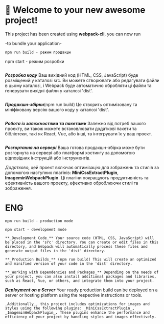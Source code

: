 # 🚀 Welcome to your new awesome project!

This project has been created using **webpack-cli**, you can now run

-to bundle your application-

```
npm run build - режим продакшн
```

npm start - режим розробки

```

```
**_Розробка коду_** Ваш вихідний код (HTML, CSS, JavaScript) буде розміщений у
каталозі src. Ви можете створювати або редагувати файли в цьому каталозі, і
Webpack буде автоматично обробляти ці файли та генерувати вихідні файли у
каталозі 'dist'.
```
```
**_Продакшн-збірки_**(npm run build) Це створить оптимізовану та мініфіковану
версію вашого коду у каталозі 'dist'.
```
```
**_Робота із залежностями та пакетами_** Залежно від потреб вашого проекту, ви
також можете встановлювати додаткові пакети та бібліотеки, такі як React, Vue,
або інші, та інтегрувати їх у ваш проект.
```
```
**_Розгортання на сервері_** Ваша готова продакшн-збірка може бути розгорнута на
сервері або платформі хостингу за допомогою відповідних інструкцій або
інструментів.


_Додатково_, цей проект включає оптимізацію для зображень та стилів за допомогою наступних плагінів: **MiniCssExtractPlugin**, **ImageminWebpackPlugin**. Ці плагіни покращують продуктивність та ефективність вашого проекту, ефективно оброблюючи стилі та зображення.


# ENG 
```
npm run build - production mode
```

```
npm start - development mode
```

```
**_Development Code_** Your source code (HTML, CSS, JavaScript) will be placed in the 'src' directory. You can create or edit files in this directory, and Webpack will automatically process these files and generate output files in the 'dist' directory.
```
```
**_Production Builds_** (npm run build) This will create an optimized and minified version of your code in the 'dist' directory.
```
```
**_Working with Dependencies and Packages_** Depending on the needs of your project, you can also install additional packages and libraries, such as React, Vue, or others, and integrate them into your project.
```
**_Deployment on a Server_** Your ready production build can be deployed on a server or hosting platform using the respective instructions or tools.
```
_Additionally_, this project includes optimizations for images and styles using the following plugins: _MiniCssExtractPlugin_, _ImageminWebpackPlugin_. These plugins enhance the performance and efficiency of your project by handling styles and images effectively.
```